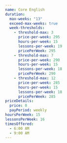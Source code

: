 ```yaml
---
name: Core English
duration:
  max-weeks: "13"
  exceed-max-weeks: true
  week-thresholds:
    - threshold-max: 3
      price-per-week: 295
      hours-per-week: 15
      lessons-per-week: 19
      pricePerWeek: 295
    - threshold-max: 7
      price-per-week: 290
      hours-per-week: 15
      lessons-per-week: 18
      pricePerWeek: 290
    - threshold-max: 12
      price-per-week: 285
      hours-per-week: 15
      lessons-per-week: 18
      pricePerWeek: 285
priceDetails:
  price: 0
  payPeriod: weekly
hoursPerWeek: 15
lessonsPerWeek: 16
timesOffered:
  - 6:00 AM
  - 9:00 AM
---
```

